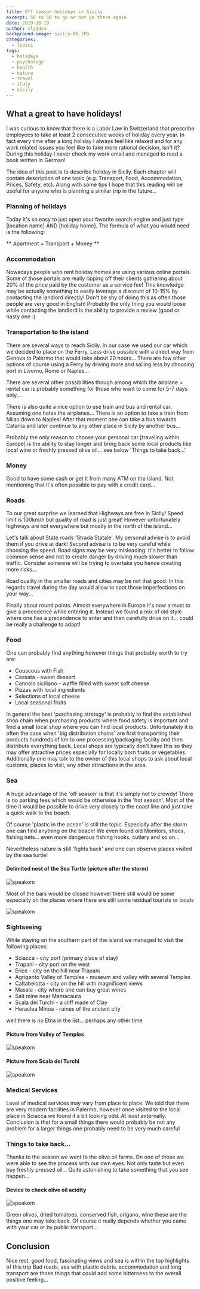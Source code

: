 ```yaml
---
title: Off season holidays in Sicily
excerpt: 50 to 50 to go or not go there again
date: 2019-10-19
author: vladdsm
background-image: sicily-00.JPG
categories:
  - topics
tags:
  - holidays
  - psychology
  - health
  - nature
  - travel
  - italy
  - sicily
---
```


## What a great to have holidays!

I was curious to know that there is a Labor Law in Switzerland that prescribe employees to take at least 2 consecutive weeks of holiday every year. In fact every time after a long holiday I always feel like relaxed and for any work related issues you feel like to take more rational decision, isn't it? During this holiday I never check my work email and managed to read a book written in German!

The idea of this post is to describe holiday in Sicily. Each chapter will contain description of one topic (e.g. Transport, Food, Accommodation, Prices, Safety, etc). Along with some tips I hope that this reading will be useful for anyone who is planning a similar trip in the future...

### Planning of holidays

Today it's so easy to just open your favorite search engine and just type [location name] AND [holiday home]. The formula of what you would need is the following:

** Apartment + Transport + Money **

### Accommodation

Nowadays people who rent holiday homes are using various online portals. Some of those portals are really ripping off their clients gathering about 20% of the price paid by the customer as a service fee! This knowledge may be actually something to easily leverage a discount of 10-15% by contacting the landlord directly! Don't be shy of doing this as often those people are very good in English! Probably the only thing you would loose while contacting the landlord is the ability to provide a review (good or nasty one :)

### Transportation to the island

There are several ways to reach Sicily. In our case we used our car which we decided to place on the Ferry. Less drive possible with a direct way from Genova to Palermo that would take about 20 hours... There are few other options of course using a Ferry by driving more and sailing less by choosing port in Livorno, Rome or Naples...

There are several other possibilities though among which the airplane + rental car is probably something for those who want to come for 5-7 days only...

There is also quite a nice option to use train and bus and rental car. Assuming one hates the airplanes... There is an option to take a train from Milan down to Naples! After that moment one can take a bus towards Catania and later continue to any other place in Sicily by another bus...

Probably the only reason to choose your personal car [traveling within Europe] is the ability to stay longer and bring back some local products like local wine or freshly pressed olive oil... see below 'Things to take back...'

### Money

Good to have some cash or get it from many ATM on the island. Not mentioning that it's often possible to pay with a credit card... 

### Roads

To our great surprise we learned that Highways are free in Sicily! Speed limit is 100km/h but quality of road is just great! However unfortunately highways are not everywhere but mostly in the north of the island... 

Let's talk about State roads 'Strada Statale'. My personal advise is to avoid them if you drive at dark! Second advise is to be very careful while choosing the speed. Road signs may be very misleading. It's better to follow common sense and not to create danger by driving much slower than traffic. Consider someone will be trying to overtake you hence creating more risks...

Road quality in the smaller roads and cities may be not that good. In this regards travel during the day would allow to spot those imperfections on your way...

Finally about round points. Almost everywhere in Europe it's now a must to give a precedence while entering it. Instead we found a mix of old style where one has a precendence to enter and then carefully drive on it... could be really a challenge to adapt!

### Food

One can probably find anything however things that probably worth to try are:

* Couscous with Fish
* Cassata - sweet dessert
* Cannolo siciliano - waffle filled with sweet soft cheese
* Pizzas with local ingredients
* Selections of local cheese
* Local seasonal fruits

In general the best 'purchasing strategy' is probably to find the established shop chain when purchasing products where food safety is important and find a small local shop where you can find local products. Unfortunately it is often the case when 'big distribution chains' are first transporting their products hundreds of km to one processing/packaging facility and then distribute everything back. Local shops are typically don't have this so they may offer attractive prices especially for locally born fruits or vegetables. Additionally one may talk to the owner of this local shops to ask about local customs, places to visit, any other attractions in the area.

### Sea

A huge advantage of the 'off season' is that it's simply not to crowdy! There is no parking fees which would be otherwise in the 'hot season'. Most of the time it would be possible to drive very closely to the coast line and just take a quick walk to the beach.

Of course 'plastic in the ocean' is still the topic. Especially after the storm one can find anything on the beach! We even found old Monitors, shoes, fishing nets... even more dangerous fishing hooks, cutlery and so on...

Nevertheless nature is still 'fights back' and one can observe places visited by the sea turtle!

#### Delimited nest of the Sea Turtle (picture after the storm)

<img src ="https://raw.githubusercontent.com/vladdsm/myblog_attempt/master/images/sicily-4.JPG" alt="speakom"   />

Most of the bars would be closed however there still would be some especially on the places where there are still some residual tourists or locals

<img src ="https://raw.githubusercontent.com/vladdsm/myblog_attempt/master/images/sicily-1.JPG" alt="speakom"   />

### Sightseeing

While staying on the southern part of the island we managed to visit the following places:

* Sciacca - city port (primary place of stay)
* Trapani - city port on the west 
* Erice - city on the hill near Trapani
* Agrigento Valley of Temples - museum and valley with several Temples
* Caltabelotta - city on the hill with magnificent views
* Masala - city where one can buy great wines
* Salt mine near Mamacaura
* Scala dei Turchi - a cliff made of Clay
* Heraclea Minoa - ruines of the ancient city

well there is no Etna in the list... perhaps any other time 

#### Picture from Valley of Temples

<img src ="https://raw.githubusercontent.com/vladdsm/myblog_attempt/master/images/sicily-2.JPG" alt="speakom"   />

#### Picture from Scala dei Turchi

<img src ="https://raw.githubusercontent.com/vladdsm/myblog_attempt/master/images/sicily-3.JPG" alt="speakom"   />

### Medical Services

Level of medical services may vary from place to place. We told that there are very modern facilities in Palermo, however once visited to the local place in Sciacca we found it a bit looking odd. At least externally. Conclusion is that for a small things there would probably be not any problem for a larger things one probably need to be very much careful

### Things to take back...

Thanks to the season we went to the olive oil farms. On one of those we were able to see the process with our own eyes. Not only taste but even buy freshly pressed oil... Quite astonishing to take something that you see happen...

#### Device to check olive oil acidity

<img src ="https://raw.githubusercontent.com/vladdsm/myblog_attempt/master/images/sicily-5.JPG" alt="speakom"   />

Green olives, dried tomatoes, conserved fish, origano, wine these are the things one may take back. Of course it really depends whether you came with your car or by public transport...

## Conclusion

Nice rest, good food, fascinating views and sea is within the top highlights of this trip
Bad roads, sea with plastic debris, accommodation and long transport are those things that could add some bitterness to the overall positive feeling...